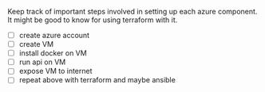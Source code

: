 Keep track of important steps involved in setting up each azure component. It might be good to know for using terraform with it.

- [ ] create azure account
- [ ] create VM
- [ ] install docker on VM
- [ ] run api on VM
- [ ] expose VM to internet
- [ ] repeat above with terraform and maybe ansible
